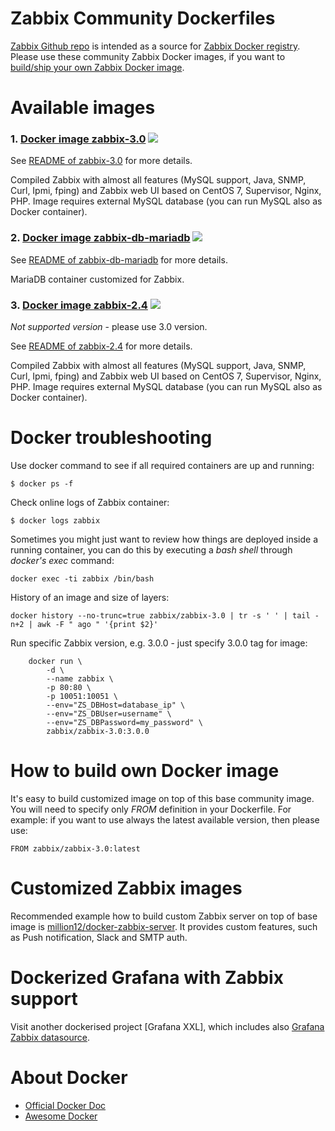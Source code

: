 Zabbix Community Dockerfiles
============================

[Zabbix Github repo](https://github.com/zabbix/zabbix-community-docker) is intended as a source for [Zabbix Docker registry](https://hub.docker.com/u/zabbix/). Please use these community Zabbix Docker images, if you want to [build/ship your own Zabbix Docker image](https://github.com/zabbix/zabbix-community-docker#how-to-build-own-docker-image).

Available images
================

### 1. [Docker image zabbix-3.0](https://registry.hub.docker.com/u/zabbix/zabbix-3.0/) [![](https://badge.imagelayers.io/zabbix/zabbix-3.0:dev.svg)](https://imagelayers.io/?images=zabbix/zabbix-3.0:dev)

See [README of zabbix-3.0](https://github.com/zabbix/zabbix-community-docker/tree/master/Dockerfile/zabbix-3.0)
for more details.

Compiled Zabbix with almost all features (MySQL support, Java, SNMP, Curl, Ipmi, 
fping) and Zabbix web UI based on CentOS 7, Supervisor, Nginx, PHP. Image 
requires external MySQL database (you can run MySQL also as Docker container).

### 2. [Docker image zabbix-db-mariadb](https://registry.hub.docker.com/u/zabbix/zabbix-db-mariadb/) [![](https://badge.imagelayers.io/zabbix/zabbix-db-mariadb:latest.svg)](https://imagelayers.io/?images=zabbix/zabbix-db-mariadb:latest)

See [README of zabbix-db-mariadb](https://github.com/zabbix/zabbix-community-docker/tree/master/Dockerfile/zabbix-db-mariadb) 
for more details.

MariaDB container customized for Zabbix.

### 3. [Docker image zabbix-2.4](https://registry.hub.docker.com/u/zabbix/zabbix-2.4/) [![](https://badge.imagelayers.io/zabbix/zabbix-2.4:latest.svg)](https://imagelayers.io/?images=zabbix/zabbix-2.4:latest)

*Not supported version* - please use 3.0 version.

See [README of zabbix-2.4](https://github.com/zabbix/zabbix-community-docker/tree/master/Dockerfile/zabbix-2.4) 
for more details.

Compiled Zabbix with almost all features (MySQL support, Java, SNMP, 
Curl, Ipmi, fping) and Zabbix web UI based on CentOS 7, Supervisor, Nginx, PHP. 
Image requires external MySQL database (you can run MySQL also as Docker 
container).


Docker troubleshooting
======================

Use docker command to see if all required containers are up and running: 
```
$ docker ps -f
```

Check online logs of Zabbix container:
```
$ docker logs zabbix
```

Sometimes you might just want to review how things are deployed inside a running
 container, you can do this by executing a _bash shell_ through _docker's 
 exec_ command: 
```
docker exec -ti zabbix /bin/bash
```

History of an image and size of layers: 
``` 
docker history --no-trunc=true zabbix/zabbix-3.0 | tr -s ' ' | tail -n+2 | awk -F " ago " '{print $2}'
```

Run specific Zabbix version, e.g. 3.0.0 - just specify 3.0.0 tag for image:
```
	docker run \
		-d \
		--name zabbix \
		-p 80:80 \
		-p 10051:10051 \
		--env="ZS_DBHost=database_ip" \
		--env="ZS_DBUser=username" \
		--env="ZS_DBPassword=my_password" \
		zabbix/zabbix-3.0:3.0.0
```

How to build own Docker image
=============================

It's easy to build customized image on top of this base community image. 
You will need to specify only _FROM_ definition in your Dockerfile. For 
example: if you want to use always the latest available version, then please use:

```
FROM zabbix/zabbix-3.0:latest
```

Customized Zabbix images
========================

Recommended example how to build custom Zabbix server on top of base image is 
[million12/docker-zabbix-server](https://github.com/million12/docker-zabbix-server). 
It provides custom features, such as Push notification, Slack and SMTP auth.  

Dockerized Grafana with Zabbix support
======================================

Visit another dockerised project [Grafana XXL], which includes also [Grafana Zabbix datasource](https://github.com/alexanderzobnin/grafana-zabbix).

About Docker
============

* [Official Docker Doc](https://docs.docker.com/)
* [Awesome Docker](http://getawesomeness.com/get/docker)
